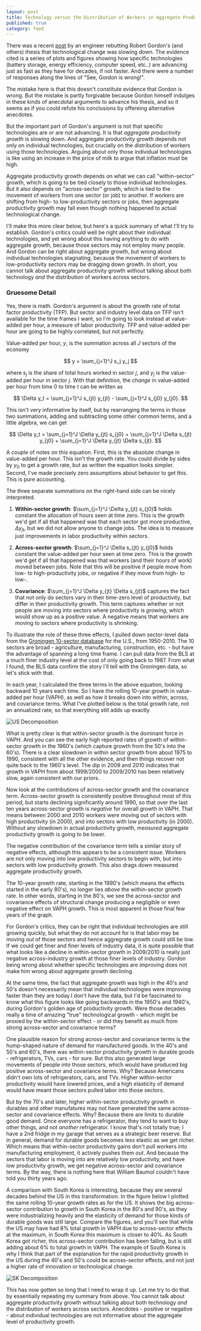 ```yaml
---
layout: post
title: Technology versus the Distribution of Workers in Aggregate Productivity
published: true
category: feed
---
```


There was a recent [post](https://artir.wordpress.com/2016/04/25/no-great-technological-stagnation/) by an engineer rebutting Robert Gordon's (and others) thesis that technological change was slowing down. The evidence cited is a series of plots and figures showing how specific technologies (battery storage, energy efficiency, computer speed, etc..) are advancing just as fast as they have for decades, if not faster. And there were a number of responses along the lines of "See, Gordon is wrong!". 

The mistake here is that this doesn't constitute evidence that Gordon is wrong. But the mistake is partly forgivable because Gordon himself indulges in these kinds of anecdotal arguments to advance his thesis, and so it seems as if you could refute his conclusions by offereing alternative anecdotes. 

But the important part of Gordon's argument is not that specific technologies are or are not advancing. It is that *aggregate productivity growth* is slowing down. And aggregate productivity growth depends not only on individual technologies, but crucially on the distribution of workers using those technologies. Arguing about only those individual technologies is like using an increase in the price of milk to argue that inflation must be high.

Aggregate productivity growth depends on what we can call "within-sector" growth, which is going to be tied closely to those individual technologies. But it also depends on "across-sector" growth, which is tied to the movement of workers from one sector (or job) to another. If workers are shifting from high- to low-productivity sectors or jobs, then aggregate productivity growth may fall even though nothing happened to actual technological change.

I'll make this more clear below, but here's a quick summary of what I'll try to establish. Gordon's critics could well be right about their individual technologies, and yet wrong about this having anything to do with aggregate growth, because those sectors may not employ many people. And Gordon can be right about aggregate growth, but wrong about individual technologies stagnating, because the movement of workers to low-productivity sectors may be dragging down growth. In short, you cannot talk about aggregate productivity growth without talking about both technology *and* the distribution of workers across sectors.

### Gruesome Detail
Yes, there is math. Gordon's argument is about the growth rate of total factor productivity (TFP). But sector and industry level data on TFP isn't available for the time frames I want, so I'm going to look instead at value-added per hour, a measure of labor productivity. TFP and value-added per hour are going to be highly correlated, but not perfectly.

Value-added per hour, $y$, is the summation across all $J$ sectors of the economy

$$
y = \sum_{j=1}^J s_j y_j
$$

where $s_j$ is the share of total hours worked in sector $j$, and $y_j$ is the value-added per hour in sector $j$. With that definition, the *change* in value-added per hour from time 0 to time $t$ can be written as

$$
\Delta y_t = \sum_{j=1}^J s_{jt} y_{jt} - \sum_{j=1}^J s_{j0} y_{j0}.
$$

This isn't very informative by itself, but by rearranging the terms in those two summations, adding and subtracting some other common terms, and a little algebra, we can get

$$
\Delta y_t = \sum_{j=1}^J \Delta y_{jt} s_{j0} + \sum_{j=1}^J \Delta s_{jt} y_{j0} + \sum_{j=1}^J \Delta y_{jt} \Delta s_{jt}.
$$

A couple of notes on this equation. First, this is the absolute change in value-added per hour. This isn't the growth rate. You could divide by sides by $y_0$ to get a growth rate, but as written the equation looks simpler. Second, I've made precisely zero assumptions about behavior to get this. This is pure accounting.

The three separate summations on the right-hand side can be nicely interpreted.

1. **Within-sector growth**: $\sum_{j=1}^J \Delta y_{jt} s_{j0}$ holds constant the allocation of hours seen at time zero. This is the growth we'd get if all that happened was that each sector got more productive, $\Delta y_{jt}$, but we did not allow anyone to change jobs. The idea is to measure just improvements in labor productivity within sectors.

2. **Across-sector growth**: $\sum_{j=1}^J \Delta s_{jt} y_{j0}$ holds constant the value-added per hour seen at time zero. This is the growth we'd get if all that happened was that workers (and their hours of work) moved between jobs. Note that this will be positive if people move from low- to high-productivity jobs, or negative if they move from high- to low-. 

3. **Covariance**: $\sum_{j=1}^J \Delta y_{jt} \Delta s_{jt}$ captures the fact that not only do sectors vary in their time-zero level of productivity, but differ in their productivity growth. This term captures whether or not people are moving into sectors where productivity is *growing*, which would show up as a positive value. A negative means that workers are moving to sectors where productivity is shrinking.

To illustrate the role of these three effects, I pulled down sector-level data from the [Groningen 10-sector database](http://www.rug.nl/research/ggdc/data/10-sector-database) for the U.S., from 1950-2010. The 10 sectors are broad - agriculture, manufacturing, construction, etc. - but have the advantage of spanning a long time frame. I can pull data from the BLS at a much finer industry level at the cost of only going back to 1987. From what I found, the BLS data confirm the story I'll tell with the Groningen data, so let's stick with that.

In each year, I calculated the three terms in the above equation, looking backward 10 years each time. So I have the rolling 10-year growth in value-added per hour (VAPH), as well as how it breaks down into within, across, and covariance terms. What I've plotted below is the total growth rate, not an annualized rate, so that everything still adds up exactly.

![US Decomposition](/assets/fig_us_decomp_10.png)

What is pretty clear is that within-sector growth is the dominant force in VAPH. And you can see the early high reported rates of growth of within-sector growth in the 1960's (which capture growth from the 50's into the 60's). There is a clear slowdown in within sector growth from about 1975 to 1990, consistent with all the other evidence, and then things recover not quite back to the 1960's level. The dip in 2009 and 2010 indicates that growth in VAPH from about 1999/2000 to 2009/2010 has been relatively slow, again consistent with our priors. 

Now look at the contributions of across-sector growth and the covariance term. Across-sector growth is consistently positive throughout most of this period, but starts declining significantly around 1990, so that over the last ten years across-sector growth is *negative* for overall growth in VAPH. That means between 2000 and 2010 workers were moving out of sectors with high productivity (in 2000), and into sectors with low productivity (in 2000). Without any slowdown in actual productivity growth, *measured* aggregate productivity growth is going to be lower. 

The negative contribution of the covariance term tells a similar story of negative effects, although this appears to be a consistent issue. Workers are not only moving into low productivity sectors to begin with, but into sectors with low productivity *growth*. This also drags down measured aggregate productivity growth. 

The 10-year growth rate, starting in the 1990's (which means the effects started in the early 80's), no longer lies *above* the within-sector growth rate. In other words, starting in the 80's, we see the across-sector and covariance effects of structural change producing a negligible or even negative effect on VAPH growth. This is most apparent in those final few years of the graph.

For Gordon's critics, they can be right that individual technologies are still growing quickly, but what they do not account for is that labor may be moving *out* of those sectors and hence aggregrate growth could still be low. If we could get finer and finer levels of industry data, it is quite possible that what looks like a decline in within-sector growth in 2009/2010 is really just negative across-industry growth at those finer levels of industry. Gordon being wrong about whether specific technologies are improving does not make him wrong about aggregate growth declining. 

At the same time, the fact that aggregate growth was high in the 40's and 50's doesn't necessarily mean that individual technologies were improving faster than they are today.I don't have the data, but I'd be fascinated to know what this figure looks like going backwards in the 1950's and 1940's, during Gordon's golden age of productivity growth. Were those decades really a time of amazing "true" technological growth - which might be proxied by the within-sector effect - or did they benefit as much from strong across-sector and covariance terms?

One plausible reason for strong across-sector and covariance terms is the hump-shaped nature of demand for manufactured goods. In the 40's and 50's and 60's, there was within-sector productivity growth in durable goods - refrigerators, TVs, cars - for sure. But this also generated large movements of people *into* those sectors, which would have produced big positive across-sector and covariance terms. Why? Because Americans didn't own lots of refrigerators, cars, and TVs. Higher within-sector productivity would have lowered prices, and a high elasticity of demand would have meant those sectors pulled labor into those sectors.

But by the 70's and later, higher within-sector productivity growth in durables and other manufatures may not have generated the same across-sector and covariance effects. Why? Because there are limits to durable good demand. Once everyone has a refrigerator, they tend to want to buy other things, and not *another* refrigerator. I know that's not totally true; I have a 2nd fridge in my garage that serves as a strategic beer reserve. But in general, demand for durable goods becomes less elastic as we get richer. Which means that within-sector productivity gains don't pull workers into manufacturing employment, it actively pushes them *out*. And because the sectors that labor is moving into are relatively low productivity, and have low productivity growth, we get negative across-sector and covariance terms. By the way, there is nothing here that William Baumol couldn't have told you thirty years ago. 

A comparison with South Korea is interesting, because they are several decades behind the US in this transformation. In the figure below I plotted the same rolling 10-year growth rates as for the US. It shows the big across-sector contribution to growth in South Korea in the 80's and 90's, as they were industrializing heavily and the elasticity of demand for those kinds of durable goods was still large. Compare the figures, and you'll see that while the US may have had 8% total growth in VAPH due to across-sector effects at the maximum, in South Korea this maximum is closer to 40%. As South Korea got richer, this across-sector contribution has been falling, but is still adding about 6% to total growth in VAPH. The example of South Korea is why I think that part of the explanation for the rapid productivity growth in the US during the 40's and 50's could be across-sector effects, and not just a higher rate of innovation or technological change.

![SK Decomposition](/assets/fig_kor_decomp_10.png)

This has now gotten so long that I need to wrap it up. Let me try to do that by essentially repeating my summary from above. You cannot talk about aggregate productivity growth without talking about both technology *and* the distribution of workers across sectors. Anecdotes - positive or negative - about individual technologies are not informative about the aggregate level of productivity growth.